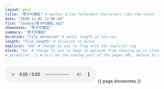 ```yaml
---
layout: post
title: "零卡可樂紅" # quotes allow forbidden characters like the colon
date: "2020-12-02 12:06:44"
file: "/audio/零卡可樂紅.mp3"
shownotes: "零卡可樂紅"
summary: "零卡可樂紅"
duration: "file_duration" # audio length in min:sec
length: "file_length" # filesize in bytes
explicit: "no" # change to yes to flag with the explicit tag
block: "no" # change to yes to keep an episode from showing up in iTunes
# permalink: /1 # will be the ending part of the pages URL, delete to default to the title
---
```


<audio controls>
<source src="{{site.url}}{{site.baseurl}}{{ page.file }}" type="audio/x-mp3">
Your browser does not support the audio element.
</audio>
{{ page.shownotes }}

